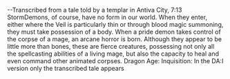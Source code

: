 --Transcribed from a tale told by a templar in Antiva City, 7:13 StormDemons, of course, have no form in our world. When they enter, either where the Veil is particularly thin or through blood magic summoning, they must take possession of a body.
When a pride demon takes control of the corpse of a mage, an arcane horror is born. Although they appear to be little more than bones, these are fierce creatures, possessing not only all the spellcasting abilities of a living mage, but also the capacity to heal and even command other animated corpses.
Dragon Age: Inquisition: In the DA:I version only the transcribed tale appears